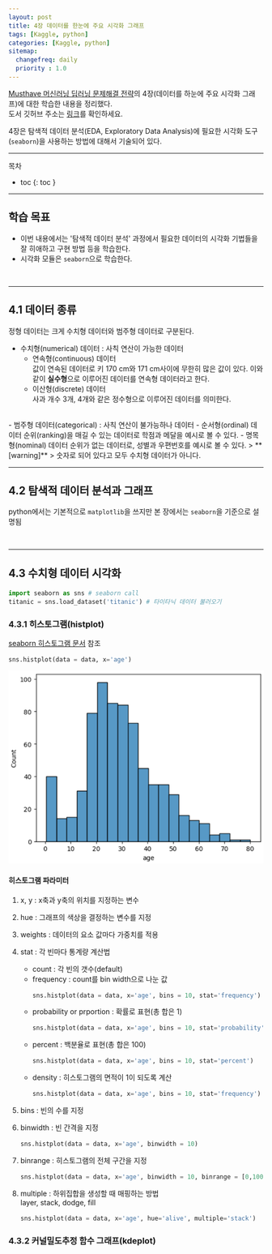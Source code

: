 ```yaml
---
layout: post
title: 4장 데이터를 한눈에 주요 시각화 그래프
tags: [Kaggle, python]
categories: [Kaggle, python]
sitemap:
  changefreq: daily
  priority : 1.0
---
```


[Musthave 머신러닝 딥러닝 문제해결 전략](https://www.yes24.com/Product/Goods/108802734)의 4장(데이터를 하눈에 주요 시각화 그래프)에 대한 학습한 내용을 정리했다.  
도서 깃허브 주소는 [링크](https://github.com/BaekKyunShin/musthave_mldl_problem_solving_strategy)를 확인하세요.  

4장은 탐색적 데이터 분석(EDA, Exploratory Data Analysis)에 필요한 시각화 도구(`seaborn`)을 사용하는 방법에 대해서 기술되어 있다.   

----

목차
- toc
{: toc }

----  

## 학습 목표  

- 이번 내용에서는 '탐색적 데이터 분석' 과정에서 필요한 데이터의 시각화 기법들을 잘 히애하고 구현 방법 등을 학습한다.  
- 시각화 모듈은 `seaborn`으로 학습한다.  

<br>

----  

## 4.1 데이터 종류  

정형 데이터는 크게 수치형 데이터와 범주형 데이터로 구분된다.  
- 수치형(numerical) 데이터 : 사칙 연산이 가능한 데이터  
    - 연속형(continuous) 데이터  
        값이 연속된 데이터로 키 170 cm와 171 cm사이에 무한히 많은 값이 있다. 이와 같이 **실수형**으로 이루어진 데이터를 연속형 데이터라고 한다.
    - 이산형(discrete) 데이터  
        사과 개수 3개, 4개와 같은 정수형으로 이루어진 데이터를 의미한다.  
<br>
- 범주형 데이터(categorical) : 사칙 연산이 불가능하나 데이터  
    - 순서형(ordinal) 데이터  
        순위(ranking)을 매길 수 있는 데이터로 학점과 메달을 예시로 볼 수 있다.
    - 명목형(nominal) 데이터  
        순위가 없는 데이터로, 성별과 우편번호를 예시로 볼 수 있다.
    > **[warning]**  
    > 숫자로 되어 있다고 모두 수치형 데이터가 아니다.

<br>

----  

## 4.2 탐색적 데이터 분석과 그래프  

python에서는 기본적으로 `matplotlib`을 쓰지만 본 장에서는 `seaborn`을 기준으로 설명됨  

<br>  

----  

## 4.3 수치형 데이터 시각화  


```python
import seaborn as sns # seaborn call
titanic = sns.load_dataset('titanic') # 타이타닉 데이터 불러오기
```

### 4.3.1 히스토그램(histplot)  

[seaborn 히스토그램 문서](https://seaborn.pydata.org/generated/seaborn.histplot.html) 참조

```python
sns.histplot(data = data, x='age')
```

![히스토그램](/assets/img/my_photo/chapter4_1.png)  

#### 히스토그램 파라미터 

1. x, y : x축과 y축의 위치를 ​​지정하는 변수  
2. hue : 그래프의 색상을 결정하는 변수를 지정  
3. weights : 데이터의 요소 값마다 가중치를 적용  
4. stat : 각 빈마다 통계량 계산법
    - count : 각 빈의 갯수(default)
    - frequency : count를 bin width으로 나눈 값  
        ```python
        sns.histplot(data = data, x='age', bins = 10, stat='frequency')
        ```
    - probability or prportion : 확률로 표현(총 합은 1)
        ```python
        sns.histplot(data = data, x='age', bins = 10, stat='probability')
        ```
    - percent : 백분율로 표현(총 합은 100)
        ```python
        sns.histplot(data = data, x='age', bins = 10, stat='percent')
        ```
    - density : 히스토그램의 면적이 1이 되도록 계산
        ```python
        sns.histplot(data = data, x='age', bins = 10, stat='frequency')
        ```
    
5. bins : 빈의 수를 지정 

6. binwidth : 빈 간격을 지정  
    ```python
    sns.histplot(data = data, x='age', binwidth = 10)
    ```
    
7. binrange : 히스토그램의 전체 구간을 지정
    ```python
    sns.histplot(data = data, x='age', binwidth = 10, binrange = [0,100])
    ```

8. multiple : 하위집합을 생성할 때 매핑하는 방법  
    layer, stack, dodge, fill
    ```python
    sns.histplot(data = data, x='age', hue='alive', multiple='stack')
    ```

### 4.3.2 커널밀도추정 함수 그래프(kdeplot)  


